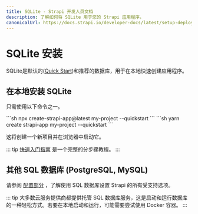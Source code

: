 ```yaml
---
title: SQLite - Strapi 开发人员文档
description: 了解如何将 SQLite 用于您的 Strapi 应用程序。
canonicalUrl: https://docs.strapi.io/developer-docs/latest/setup-deployment-guides/configurations/databases/sqlite.html
---
```


# SQLite 安装

SQLite是默认的([Quick Start](/developer-docs/latest/getting-started/quick-start.md))和推荐的数据库，用于在本地快速创建应用程序。

## 在本地安装 SQLite

只需使用以下命令之一。

<code-group>

<code-block title="NPM">
```sh
npx create-strapi-app@latest my-project --quickstart
```
</code-block>

<code-block title="YARN">
```sh
yarn create strapi-app my-project --quickstart
```
</code-block>

</code-group>

这将创建一个新项目并在浏览器中启动它。

::: tip
[快速入门指南](/developer-docs/latest/getting-started/quick-start.md) 是一个完整的分步骤教程。
:::

## 其他 SQL 数据库  (PostgreSQL, MySQL)

请参阅 [配置部分](/developer-docs/latest/setup-deployment-guides/configurations/required/databases.md) ，了解使用 SQL 数据库设置 Strapi 的所有受支持选项。

::: tip
大多数云服务提供商都提供托管 SQL 数据库服务，这是启动和运行数据库的一种轻松方式。若要在本地启动和运行，可能需要尝试使用 Docker 容器。
:::
